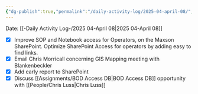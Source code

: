```yaml
---
{"dg-publish":true,"permalink":"/daily-activity-log/2025-04-april-08/","noteIcon":"","created":"2025-04-08T09:46:33.726-05:00"}
---
```


Date: [[-Daily Activity Log-/2025 04-April 08\|2025 04-April 08]]

- [x] Improve SOP and Notebook access for Operators, on the Maxson SharePoint. Optimize SharePoint Access for operators by adding easy to find links.
- [x] Email Chris Morricall concerning GIS Mapping meeting with Blankenbeckler
- [x] Add early report to SharePoint
- [x] Discuss [[Assignments/BOD Access DB\|BOD Access DB]] opportunity with [[People/Chris Luss\|Chris Luss]]